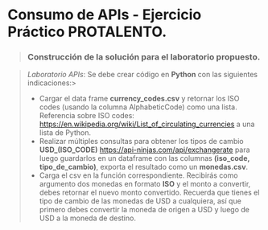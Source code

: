 # Consumo de APIs - Ejercicio Práctico PROTALENTO.

> ### Construcción de la solución para el laboratorio propuesto.

>  *Laboratorio APIs*: Se debe crear código en **Python** con las siguientes indicaciones:>
> - Cargar el data frame **currency_codes.csv** y retornar los ISO codes (usando la columna AlphabeticCode) como una lista. Referencia sobre ISO codes: <https://en.wikipedia.org/wiki/List_of_circulating_currencies> a una lista de Python.
> - Realizar múltiples consultas para obtener los tipos de cambio **USD_(ISO_CODE)** <https://api-ninjas.com/api/exchangerate> para luego guardarlos en un dataframe con las columnas **(iso_code, tipo_de_cambio)**, exporta el resultado como un **monedas.csv**.
> - Carga el csv en la función correspondiente. Recibirás como argumento dos monedas en formato **ISO** y el monto a convertir, debes retornar el nuevo monto convertido. Recuerda que tienes el tipo de cambio de las monedas de USD a cualquiera, así que primero debes convertir la moneda de origen a USD y luego de USD a la moneda de destino.
